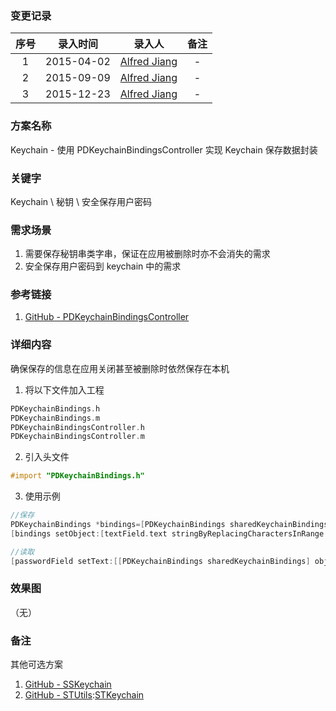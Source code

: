 ### 变更记录

| 序号 | 录入时间 | 录入人 | 备注 |
|:--------:|:--------:|:--------:|:--------:|
| 1 | 2015-04-02 | [Alfred Jiang](https://github.com/viktyz) | - |
| 2 | 2015-09-09 | [Alfred Jiang](https://github.com/viktyz) | - |
| 3 | 2015-12-23 | [Alfred Jiang](https://github.com/viktyz) | - |

### 方案名称

Keychain - 使用 PDKeychainBindingsController 实现 Keychain 保存数据封装

### 关键字

Keychain \ 秘钥 \ 安全保存用户密码

### 需求场景

1. 需要保存秘钥串类字串，保证在应用被删除时亦不会消失的需求
2. 安全保存用户密码到 keychain 中的需求

### 参考链接

1. [GitHub - PDKeychainBindingsController](https://github.com/carlbrown/PDKeychainBindingsController)

### 详细内容

确保保存的信息在应用关闭甚至被删除时依然保存在本机

1. 将以下文件加入工程
```objectivec
PDKeychainBindings.h
PDKeychainBindings.m
PDKeychainBindingsController.h
PDKeychainBindingsController.m
```

2. 引入头文件
```objectivec
#import "PDKeychainBindings.h"
```

3. 使用示例
```objectivec
//保存
PDKeychainBindings *bindings=[PDKeychainBindings sharedKeychainBindings];
[bindings setObject:[textField.text stringByReplacingCharactersInRange:range withString:string] forKey:@"passwordString"];

//读取
[passwordField setText:[[PDKeychainBindings sharedKeychainBindings] objectForKey:@"passwordString"]]
```

### 效果图
（无）

### 备注

其他可选方案

1. [GitHub - SSKeychain](https://github.com/soffes/sskeychain)
2. [GitHub - STUtils](https://github.com/ldandersen/STUtils):[STKeychain](https://github.com/ldandersen/STUtils/blob/master/Security/STKeychain.h)
